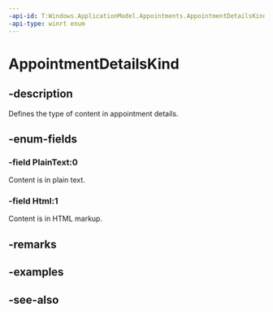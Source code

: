 ```yaml
---
-api-id: T:Windows.ApplicationModel.Appointments.AppointmentDetailsKind
-api-type: winrt enum
---
```


<!-- Enumeration syntax
public enum Windows.ApplicationModel.Appointments.AppointmentDetailsKind : int
-->

# AppointmentDetailsKind

## -description
Defines the type of content in appointment details.

## -enum-fields
### -field PlainText:0
Content is in plain text.

### -field Html:1
Content is in HTML markup.


## -remarks

## -examples

## -see-also